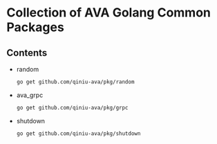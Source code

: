 # Collection of AVA Golang Common Packages

## Contents
- random
    ```sh
    go get github.com/qiniu-ava/pkg/random
    ```

- ava_grpc
    ```sh
    go get github.com/qiniu-ava/pkg/grpc
    ```

- shutdown
    ```sh
    go get github.com/qiniu-ava/pkg/shutdown
    ```
